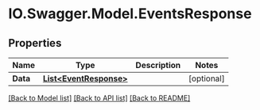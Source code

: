 # IO.Swagger.Model.EventsResponse
## Properties

Name | Type | Description | Notes
------------ | ------------- | ------------- | -------------
**Data** | [**List&lt;EventResponse&gt;**](EventResponse.md) |  | [optional] 

[[Back to Model list]](../README.md#documentation-for-models) [[Back to API list]](../README.md#documentation-for-api-endpoints) [[Back to README]](../README.md)

